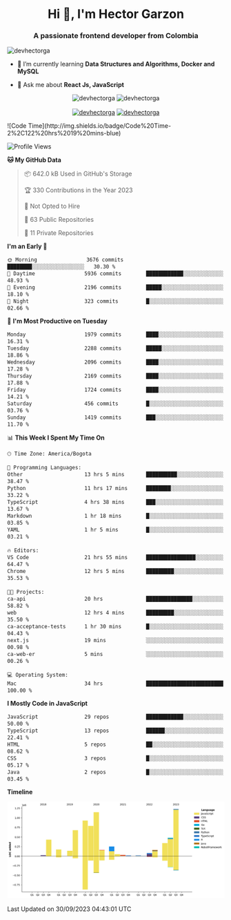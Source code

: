 <h1 align="center">Hi 👋, I'm Hector Garzon</h1>
<h3 align="center">A passionate frontend developer from Colombia</h3>

<p align="left"> <img src="https://komarev.com/ghpvc/?username=devhectorga" alt="devhectorga" /> </p>

- 🌱 I’m currently learning **Data Structures and Algorithms, Docker and MySQL**

- 💬 Ask me about **React Js, JavaScript**

<p align="center"> <img src="https://github-readme-stats.vercel.app/api?username=devhectorga&count_private=true&show_icons=true" alt="devhectorga" /> <img src="https://github-readme-stats.vercel.app/api/top-langs/?username=devhectorga&layout=compact" alt="devhectorga" /></p>

<p align="center">
<a href="https://twitter.com/devhectorga" target="blank"><img align="center" src="https://cdn.jsdelivr.net/npm/simple-icons@3.0.1/icons/twitter.svg" alt="devhectorga" height="20" width="20" /></a>
<a href="https://linkedin.com/in/devhectorga" target="blank"><img align="center" src="https://cdn.jsdelivr.net/npm/simple-icons@3.0.1/icons/linkedin.svg" alt="devhectorga" height="20" width="20" /></a>
</p>
<!--START_SECTION:waka-->
![Code Time](http://img.shields.io/badge/Code%20Time-2%2C122%20hrs%2019%20mins-blue)

![Profile Views](http://img.shields.io/badge/Profile%20Views-6-blue)

**🐱 My GitHub Data** 

> 📦 642.0 kB Used in GitHub's Storage 
 > 
> 🏆 330 Contributions in the Year 2023
 > 
> 🚫 Not Opted to Hire
 > 
> 📜 63 Public Repositories 
 > 
> 🔑 11 Private Repositories 
 > 
**I'm an Early 🐤** 

```text
🌞 Morning                3676 commits        ████████░░░░░░░░░░░░░░░░░   30.30 % 
🌆 Daytime                5936 commits        ████████████░░░░░░░░░░░░░   48.93 % 
🌃 Evening                2196 commits        █████░░░░░░░░░░░░░░░░░░░░   18.10 % 
🌙 Night                  323 commits         █░░░░░░░░░░░░░░░░░░░░░░░░   02.66 % 
```
📅 **I'm Most Productive on Tuesday** 

```text
Monday                   1979 commits        ████░░░░░░░░░░░░░░░░░░░░░   16.31 % 
Tuesday                  2288 commits        █████░░░░░░░░░░░░░░░░░░░░   18.86 % 
Wednesday                2096 commits        ████░░░░░░░░░░░░░░░░░░░░░   17.28 % 
Thursday                 2169 commits        ████░░░░░░░░░░░░░░░░░░░░░   17.88 % 
Friday                   1724 commits        ████░░░░░░░░░░░░░░░░░░░░░   14.21 % 
Saturday                 456 commits         █░░░░░░░░░░░░░░░░░░░░░░░░   03.76 % 
Sunday                   1419 commits        ███░░░░░░░░░░░░░░░░░░░░░░   11.70 % 
```


📊 **This Week I Spent My Time On** 

```text
🕑︎ Time Zone: America/Bogota

💬 Programming Languages: 
Other                    13 hrs 5 mins       ██████████░░░░░░░░░░░░░░░   38.47 % 
Python                   11 hrs 17 mins      ████████░░░░░░░░░░░░░░░░░   33.22 % 
TypeScript               4 hrs 38 mins       ███░░░░░░░░░░░░░░░░░░░░░░   13.67 % 
Markdown                 1 hr 18 mins        █░░░░░░░░░░░░░░░░░░░░░░░░   03.85 % 
YAML                     1 hr 5 mins         █░░░░░░░░░░░░░░░░░░░░░░░░   03.21 % 

🔥 Editors: 
VS Code                  21 hrs 55 mins      ████████████████░░░░░░░░░   64.47 % 
Chrome                   12 hrs 5 mins       █████████░░░░░░░░░░░░░░░░   35.53 % 

🐱‍💻 Projects: 
ca-api                   20 hrs              ███████████████░░░░░░░░░░   58.82 % 
web                      12 hrs 4 mins       █████████░░░░░░░░░░░░░░░░   35.50 % 
ca-acceptance-tests      1 hr 30 mins        █░░░░░░░░░░░░░░░░░░░░░░░░   04.43 % 
next.js                  19 mins             ░░░░░░░░░░░░░░░░░░░░░░░░░   00.98 % 
ca-web-er                5 mins              ░░░░░░░░░░░░░░░░░░░░░░░░░   00.26 % 

💻 Operating System: 
Mac                      34 hrs              █████████████████████████   100.00 % 
```

**I Mostly Code in JavaScript** 

```text
JavaScript               29 repos            ████████████░░░░░░░░░░░░░   50.00 % 
TypeScript               13 repos            ██████░░░░░░░░░░░░░░░░░░░   22.41 % 
HTML                     5 repos             ██░░░░░░░░░░░░░░░░░░░░░░░   08.62 % 
CSS                      3 repos             █░░░░░░░░░░░░░░░░░░░░░░░░   05.17 % 
Java                     2 repos             █░░░░░░░░░░░░░░░░░░░░░░░░   03.45 % 
```



**Timeline**

![Lines of Code chart](https://raw.githubusercontent.com/devHectorGa/devHectorGa/master/assets/bar_graph.png)


 Last Updated on 30/09/2023 04:43:01 UTC
<!--END_SECTION:waka-->
